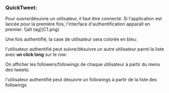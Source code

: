 <h3>QuickTweet:</h3>
Pour suivre/désuivre un utilisateur, il faut être connecté.
Si l'application est lancée pour la première fois, l'interface d'authentification apparaît en premier:
![alt tag](C1.png)

Une fois authentifié, la case de utilisateur sera colorée en bleu:

l'utilisateur authentifié peut suivre/désuivre un autre utilisateur parmi la liste avec **un click long** sur le row:

On afficher les followers/followings de chaque utilisateur à partir du menu des tweets:

l'utilisateur authentifié peut désuivre un followings à partir de la liste des followings


